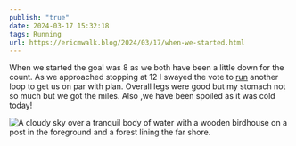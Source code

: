 ```yaml
---
publish: "true"
date: 2024-03-17 15:32:18
tags: Running
url: https://ericmwalk.blog/2024/03/17/when-we-started.html
---
```


When we started the goal was 8 as we both have been a little down for the count. As we approached stopping at 12 I swayed the vote to [run](https://strava.com/activities/10981665519) another loop to get us on par with plan. Overall legs were good but my stomach not so much but we got the miles. Also ,we have been spoiled as it was cold today!

![A cloudy sky over a tranquil body of water with a wooden birdhouse on a post in the foreground and a forest lining the far shore.](https://ericmwalk.blog/uploads/2024/d4b83fc4-a2f4-4218-a501-0e8b22c72d2f.jpg)